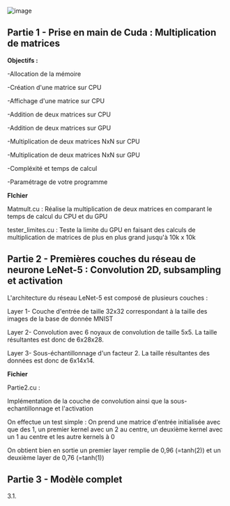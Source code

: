 ![image](https://github.com/my-bro-pigeon/TP_Hardware/assets/94360349/3c82ddb8-0dd5-4b30-a26b-99495330bd4f)






Partie 1 - Prise en main de Cuda : Multiplication de matrices
-
**Objectifs :**

-Allocation de la mémoire

-Création d'une matrice sur CPU

-Affichage d'une matrice sur CPU

-Addition de deux matrices sur CPU

-Addition de deux matrices sur GPU

-Multiplication de deux matrices NxN sur CPU

-Multiplication de deux matrices NxN sur GPU

-Compléxité et temps de calcul

-Paramétrage de votre programme

**FIchier**

Matmult.cu : Réalise la multiplication de deux matrices en comparant le temps de calcul du CPU et du GPU 

tester_limites.cu : Teste la limite du GPU en faisant des calculs de multiplication de matrices de plus en plus grand jusqu'à 10k x 10k 


Partie 2 - Premières couches du réseau de neurone LeNet-5 : Convolution 2D, subsampling et activation
-
L'architecture du réseau LeNet-5 est composé de plusieurs couches :

Layer 1- Couche d'entrée de taille 32x32 correspondant à la taille des images de la base de donnée MNIST

Layer 2- Convolution avec 6 noyaux de convolution de taille 5x5. La taille résultantes est donc de 6x28x28.

Layer 3- Sous-échantillonnage d'un facteur 2. La taille résultantes des données est donc de 6x14x14.

**Fichier**

Partie2.cu : 

Implémentation de la couche de convolution ainsi que la sous-echantillonnage et l'activation

On effectue un test simple : On prend une matrice d'entrée initialisée avec que des 1, un premier kernel avec un 2 au centre, un deuxième kernel avec un 1              au centre et les autre kernels à 0

On obtient bien en sortie un premier layer remplie de 0,96 (=tanh(2)) et un deuxième layer de 0,76 (=tanh(1))

Partie 3 - Modèle complet
-

3.1.












